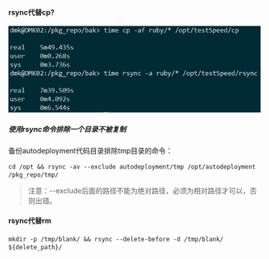 #### rsync代替cp?
![](/assets/cp_rsync.png)


##### 使用rsync命令排除一个目录不被复制
备份autodeployment代码目录排除tmp目录的命令：


```
cd /opt && rsync -av --exclude autodeployment/tmp /opt/autodeployment /pkg_repo/tmp/
```

>注意：--exclude后面的路径不能为绝对路径，必须为相对路径才可以，否则出错。

#### rsync代替rm
```
mkdir -p /tmp/blank/ && rsync --delete-before -d /tmp/blank/ ${delete_path}/
```